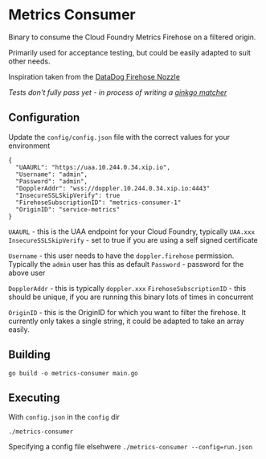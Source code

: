 # Metrics Consumer

Binary to consume the Cloud Foundry Metrics Firehose on a filtered origin. 

Primarily used for acceptance testing, but could be easily adapted to suit other needs.

Inspiration taken from the [DataDog Firehose Nozzle](https://github.com/cloudfoundry-incubator/datadog-firehose-nozzle)

*Tests don't fully pass yet - in process of writing a [ginkgo matcher](github.com/benlaplanche/metrics-matcher)*

## Configuration

Update the `config/config.json` file with the correct values for your environment

```
{
  "UAAURL": "https://uaa.10.244.0.34.xip.io",
  "Username": "admin",
  "Password": "admin",
  "DopplerAddr": "wss://doppler.10.244.0.34.xip.io:4443"
  "InsecureSSLSkipVerify": true
  "FirehoseSubscriptionID": "metrics-consumer-1"
  "OriginID": "service-metrics"
}
```

`UAAURL` - this is the UAA endpoint for your Cloud Foundry, typically `UAA.xxx`
`InsecureSSLSkipVerify` - set to true if you are using a self signed certificate

`Username` - this user needs to have the `doppler.firehose` permission. Typically the `admin` user has this as default
`Password` - password for the above user

`DopplerAddr` - this is typically `doppler.xxx`
`FirehoseSubscriptionID` - this should be unique, if you are running this binary lots of times in concurrent

`OriginID` - this is the OriginID for which you want to filter the firehose. It currently only takes a single string, it could be adapted to take an array easily. 

## Building

`go build -o metrics-consumer main.go`

## Executing

With `config.json` in the `config` dir

`./metrics-consumer`

Specifying a config file elsehwere
`./metrics-consumer --config=run.json`